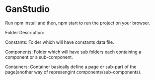 # GanStudio

Run npm install and then, npm start to run the project on your browser.

Folder Description:


Constants: Folder which will have constants data file.

Components: Folder which will have sub folders each containing a component or a sub-component.

  Containers: Container basically define a page or sub-part of the page(another way of represengint components/sub-components).
